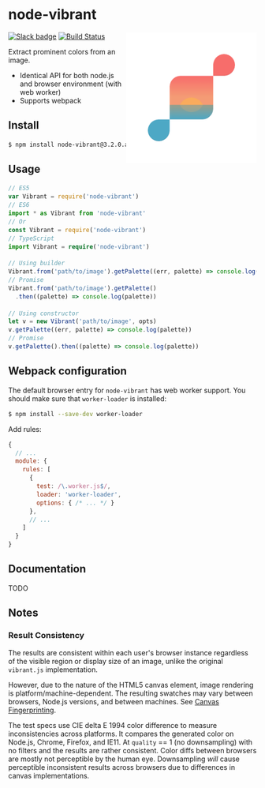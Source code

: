 # node-vibrant

<img align="right" width="265" src="logo.png?raw=true">

[![Slack badge](https://badgen.net/badge/slack/node-vibrant?icon=slack)](https://join.slack.com/t/node-vibrant/shared_invite/enQtNTI2Mzg2NDk5MzUxLTdkN2EwMWNkYjY0MjNiMmI2YzFjZWM3Njc3ZDJmOWVkMzBkNzYzMDBhZTBiMGI0MjAyMmJhNDc0YTNlNjA5ZGY)
[![Build Status](https://badgen.net/travis/akfish/node-vibrant/develop?label=build)](https://travis-ci.org/akfish/node-vibrant)

Extract prominent colors from an image.

- Identical API for both node.js and browser environment (with web worker)
- Supports webpack

## Install

```bash
$ npm install node-vibrant@3.2.0.alpha
```

## Usage

```typescript
// ES5
var Vibrant = require('node-vibrant')
// ES6
import * as Vibrant from 'node-vibrant'
// Or
const Vibrant = require('node-vibrant')
// TypeScript
import Vibrant = require('node-vibrant')

// Using builder
Vibrant.from('path/to/image').getPalette((err, palette) => console.log(palette))
// Promise
Vibrant.from('path/to/image').getPalette()
  .then((palette) => console.log(palette))

// Using constructor
let v = new Vibrant('path/to/image', opts)
v.getPalette((err, palette) => console.log(palette))
// Promise
v.getPalette().then((palette) => console.log(palette))
```

## Webpack configuration

The default browser entry for `node-vibrant` has web worker support. You should make sure that `worker-loader` is installed:

```bash
$ npm install --save-dev worker-loader
```

Add rules:
```js
{
  // ...
  module: {
    rules: [
      {
        test: /\.worker.js$/,
        loader: 'worker-loader',
        options: { /* ... */ }
      },
      // ...
    ]
  }
}
```

## Documentation

TODO

## Notes

### Result Consistency
The results are consistent within each user's browser instance regardless of the visible region or display size of an image, unlike the original `vibrant.js` implementation.

However, due to the nature of the HTML5 canvas element, image rendering is platform/machine-dependent. The resulting swatches may vary between browsers, Node.js versions, and between machines. See [Canvas Fingerprinting](https://en.wikipedia.org/wiki/Canvas_fingerprinting).

The test specs use CIE delta E 1994 color difference to measure inconsistencies across platforms. It compares the generated color on Node.js, Chrome, Firefox, and IE11. At `quality` == 1 (no downsampling) with no filters and the results are rather consistent. Color diffs between browsers are mostly not perceptible by the human eye. Downsampling _will_ cause perceptible inconsistent results across browsers due to differences in canvas implementations.
